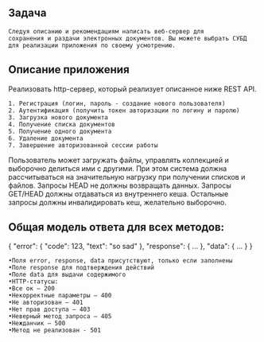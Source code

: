 ## Задача
    Следуя описанию и рекомендациям написать веб-сервер для
    сохранения и раздачи электронных документов. Вы можете выбрать СУБД
    для реализации приложения по своему усмотрению.

## Описание приложения
Реализовать http-сервер, который реализует описанное ниже REST API.

    1. Регистрация (логин, пароль - создание нового пользователя)
    2. Аутентификация (получить токен авторизации по логину и паролю)
    3. Загрузка нового документа
    4. Получение списка документов
    5. Получение одного документа
    6. Удаление документа
    7. Завершение авторизованной сессии работы
Пользователь может загружать файлы, управлять коллекцией и
выборочно делиться ими с другими. При этом система должна
рассчитываться на значительную нагрузку при получении списков и файлов.
Запросы HEAD не должны возвращать данных. Запросы GET/HEAD должны
отдаваться из внутреннего кеша. Остальные запросы должны инвалидировать
кеш, желательно выборочно.

## Общая модель ответа для всех методов:

{
    "error": {
    "code": 123,
        "text": "so sad"
        },
    "response": {
    ...
    },
    "data": {
    ...
    }
}

    •Поля error, response, data присутствуют, только если заполнены
    •Поле response для подтверждения действий
    •Поле data для выдачи содержимого
    •HTTP-cтатусы:
    •Все ок — 200
    •Некорректные параметры — 400
    •Не авторизован — 401
    •Нет прав доступа — 403
    •Неверный метод запроса — 405
    •Нежданчик — 500
    •Метод не реализован - 501
